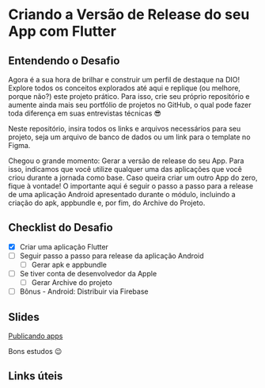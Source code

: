 # Criando a Versão de Release do seu App com Flutter

## Entendendo o Desafio
 
Agora é a sua hora de brilhar e construir um perfil de destaque na DIO! Explore todos os conceitos explorados até aqui e replique (ou melhore, porque não?) este projeto prático. Para isso, crie seu próprio repositório e aumente ainda mais seu portfólio de projetos no GitHub, o qual pode fazer toda diferença em suas entrevistas técnicas 😎
 
Neste repositório, insira todos os links e arquivos necessários para seu projeto, seja um arquivo de banco de dados ou um link para o template no Figma.
 
Chegou o grande momento: Gerar a versão de release do seu App. Para isso, indicamos que você utilize qualquer uma das aplicações que você criou durante a jornada como base. Caso queira criar um outro App do zero, fique à vontade! O importante aqui é seguir o passo a passo para a release de uma aplicação Android apresentado durante o módulo, incluindo a criação do apk, appbundle e, por fim, do Archive do Projeto.
 
## Checklist do Desafio
- [x] Criar uma aplicação Flutter​
- [ ] Seguir passo a passo para release da aplicação Android​
    - [ ] Gerar apk e appbundle​
- [ ] Se tiver conta de desenvolvedor da Apple​
    - [ ] Gerar Archive do projeto​
- [ ] Bônus - Android: Distribuir via Firebase

## Slides
[Publicando apps](https://academiapme-my.sharepoint.com/:p:/g/personal/nubia_dio_me/EX5NZYXgQhNOmdN5zrVreYEBTHRlmO3wqvjvx1L1pKK1pw?e=qJcpdl)

Bons estudos 😉

## Links úteis
